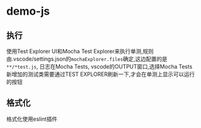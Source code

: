 # demo-js
## 执行
使用Test Explorer UI和Mocha Test Explorer来执行单测,规则由.vscode/settings.json的`mochaExplorer.files`确定,这边配置的是`**/*test.js`, 日志在Mocha Tests, vscode的OUTPUT窗口,选择Mocha Tests  
新增加的测试类需要通过TEST EXPLORER刷新一下,才会在单测上显示可以运行的按钮

## 格式化
格式化使用eslint插件